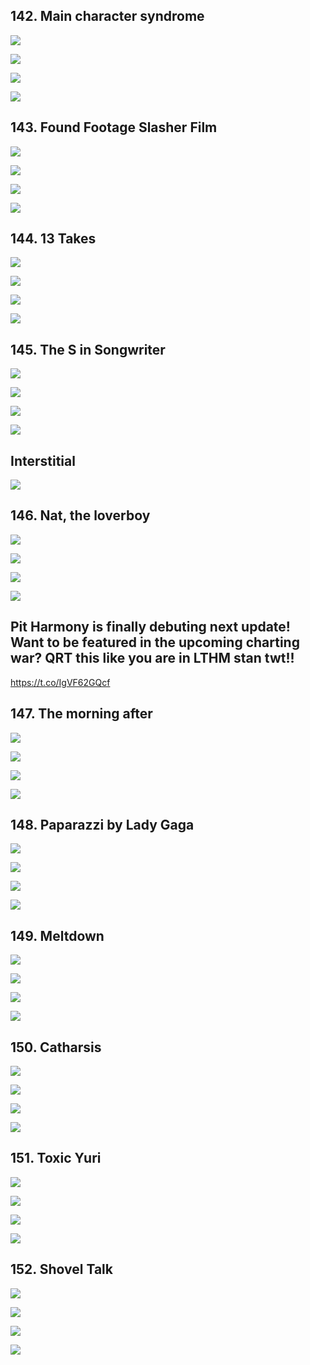 ## 142. Main character syndrome 

![](https://pbs.twimg.com/media/GBUe9BObwAAhIPL.jpg) 

![](https://pbs.twimg.com/media/GBUe9NibcAAVwRF.jpg) 

![](https://pbs.twimg.com/media/GBUe9Y2a0AEKp1t.jpg) 

![](https://pbs.twimg.com/media/GBUe9nzaUAACifG.jpg)


## 143. Found Footage Slasher Film 

![](https://pbs.twimg.com/media/GBUyVPhaEAEzjse.jpg) 

![](https://pbs.twimg.com/media/GBUyVdhawAAy4cV.jpg) 

![](https://pbs.twimg.com/media/GBUyVsPawAA_d8n.jpg) 

![](https://pbs.twimg.com/media/GBUyWBtawAM21e0.jpg)


## 144. 13 Takes 

![](https://pbs.twimg.com/media/GBVFgbQawAMcCyB.jpg) 

![](https://pbs.twimg.com/media/GBVFgmYaEAEHc4W.jpg) 

![](https://pbs.twimg.com/media/GBVFg0VawAAjd9O.jpg) 

![](https://pbs.twimg.com/media/GBVFhBuawAEk32l.jpg)


## 145. The S in Songwriter 

![](https://pbs.twimg.com/media/GBVVM9ba4AAcIpf.jpg) 

![](https://pbs.twimg.com/media/GBVVNOBbYAAxb21.jpg) 

![](https://pbs.twimg.com/media/GBVVNblb0AACJp5.jpg) 

![](https://pbs.twimg.com/media/GBVVNoZa4AAeoyU.jpg)

## Interstitial

![](https://pbs.twimg.com/media/GBVjtrqbUAADpCH.jpg)


## 146. Nat, the loverboy 

![](https://pbs.twimg.com/media/GBVkR4MbEAAWAAV.jpg) 

![](https://pbs.twimg.com/media/GBVkSHXbYAAtRNa.jpg) 

![](https://pbs.twimg.com/media/GBVkSSpbsAABtcY.jpg) 

![](https://pbs.twimg.com/media/GBVkSf4bgAAMiJ6.jpg)


## Pit Harmony is finally debuting next update! Want to be featured in the upcoming charting war? QRT this like you are in LTHM stan twt!! 

https://t.co/IgVF62GQcf


## 147. The morning after 

![](https://pbs.twimg.com/media/GBesP9waMAAmvj0.jpg) 

![](https://pbs.twimg.com/media/GBesQJjb0AAsmkJ.jpg) 

![](https://pbs.twimg.com/media/GBesQYpa8AAuxYA.jpg) 

![](https://pbs.twimg.com/media/GBesQlga0AA7rLF.jpg)


## 148. Paparazzi by Lady Gaga 

![](https://pbs.twimg.com/media/GBe8Z6nagAAgcWL.jpg) 

![](https://pbs.twimg.com/media/GBe8aJDbUAAMcBI.jpg) 

![](https://pbs.twimg.com/media/GBe8aWoagAAHg6c.jpg) 

![](https://pbs.twimg.com/media/GBe8ajkbQAA93dT.jpg)


## 149. Meltdown 

![](https://pbs.twimg.com/media/GBfa2a0bAAAa6or.jpg) 

![](https://pbs.twimg.com/media/GBfa2oLbcAABQYk.jpg) 

![](https://pbs.twimg.com/media/GBfa21yaUAA5GLh.jpg) 

![](https://pbs.twimg.com/media/GBfa3Aha4AA4tNP.jpg)


## 150. Catharsis 

![](https://pbs.twimg.com/media/GBfu5M_bQAAMNkQ.jpg) 

![](https://pbs.twimg.com/media/GBfu5a8asAA1wnn.jpg) 

![](https://pbs.twimg.com/media/GBfu5oKasAAeuL8.jpg) 

![](https://pbs.twimg.com/media/GBfu501aEAAAQKS.jpg)


## 151. Toxic Yuri 

![](https://pbs.twimg.com/media/GBf9LmxbQAAWyyG.jpg) 

![](https://pbs.twimg.com/media/GBf9L3IaoAAGnxO.jpg) 

![](https://pbs.twimg.com/media/GBf9QKIa4AE7YEu.jpg) 

![](https://pbs.twimg.com/media/GBf9Qc6b0AAJjOB.jpg)


## 152. Shovel Talk 

![](https://pbs.twimg.com/media/GBo02lybgAACepj.jpg) 

![](https://pbs.twimg.com/media/GBo02zJaAAA_Nnn.jpg) 

![](https://pbs.twimg.com/media/GBo02_aaIAAVwmj.jpg) 

![](https://pbs.twimg.com/media/GBo03O1a8AAx67u.jpg)